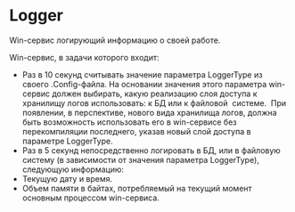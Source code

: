 # Logger

Win-сервис логирующий информацию о своей работе.

Win-сервис, в задачи которого входит:
*  Раз в 10 секунд считывать значение параметра LoggerType из своего .Config-файла. На основании значения этого параметра win-сервис должен выбирать, какую реализацию слоя доступа к хранилищу логов использовать: к БД или к файловой  системе.  При появлении, в перспективе, нового вида хранилища логов, должна быть возможность использовать его в win-сервисе без перекомпиляции последнего, указав новый слой доступа в параметре LoggerType.
*  Раз в 5 секунд непосредственно логировать в БД, или в файловую систему (в зависимости от значения параметра LoggerType), следующую информацию:
*  Текущую дату и время.
*  Объем памяти в байтах, потребляемый на текущий момент основным процессом win-сервиса.
